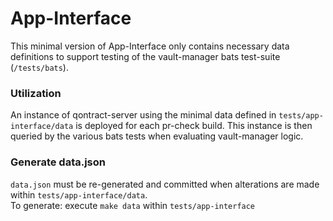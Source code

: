 # App-Interface

This minimal version of App-Interface only contains necessary data definitions to support testing of the vault-manager bats test-suite (`/tests/bats`).  

### Utilization
An instance of qontract-server using the minimal data defined in `tests/app-interface/data` is deployed for each pr-check build. This instance is then queried by the various bats tests when evaluating vault-manager logic.

### Generate data.json
`data.json` must be re-generated and committed when alterations are made within `tests/app-interface/data`.  
To generate: execute `make data` within `tests/app-interface`
